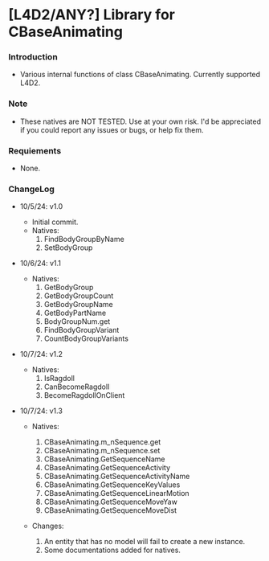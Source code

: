 # [L4D2/ANY?] Library for CBaseAnimating

### Introduction

- Various internal functions of class CBaseAnimating. Currently supported L4D2.

### Note

- These natives are NOT TESTED. Use at your own risk. I'd be appreciated if you could report any issues or bugs, or help fix them.

### Requiements

- None.

### ChangeLog

- 10/5/24: v1.0
  - Initial commit.
  - Natives:
    1. FindBodyGroupByName
    2. SetBodyGroup

- 10/6/24: v1.1
  - Natives:
    1. GetBodyGroup
    2. GetBodyGroupCount
    3. GetBodyGroupName
    4. GetBodyPartName
    5. BodyGroupNum.get
    6. FindBodyGroupVariant
    7. CountBodyGroupVariants

- 10/7/24: v1.2
  - Natives:
    1. IsRagdoll
    2. CanBecomeRagdoll
    3. BecomeRagdollOnClient

- 10/7/24: v1.3
  - Natives:
    1. CBaseAnimating.m_nSequence.get
    2. CBaseAnimating.m_nSequence.set
    3. CBaseAnimating.GetSequenceName
    4. CBaseAnimating.GetSequenceActivity
    5. CBaseAnimating.GetSequenceActivityName
    6. CBaseAnimating.GetSequenceKeyValues
    7. CBaseAnimating.GetSequenceLinearMotion
    8. CBaseAnimating.GetSequenceMoveYaw
    9. CBaseAnimating.GetSequenceMoveDist

  - Changes:
    1. An entity that has no model will fail to create a new instance.
    2. Some documentations added for natives.